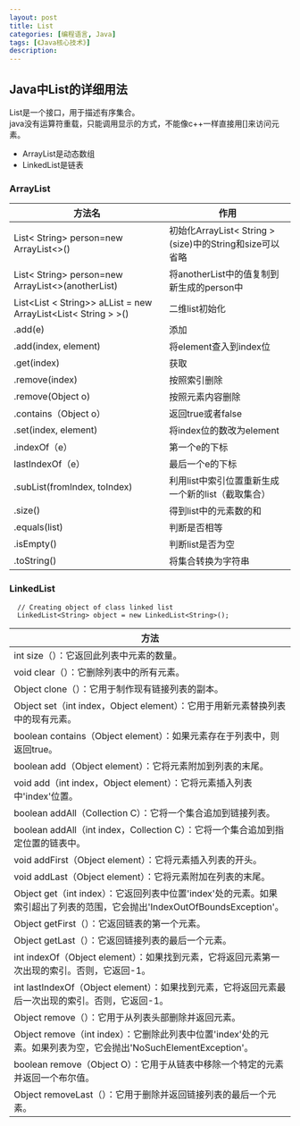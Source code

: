 ```yaml
---
layout: post
title: List
categories: [编程语言, Java]
tags: [《Java核心技术》]
description:
---
```

## Java中List的详细用法
List是一个接口，用于描述有序集合。    
java没有运算符重载，只能调用显示的方式，不能像c++一样直接用[]来访问元素。
* ArrayList是动态数组
* LinkedList是链表

### ArrayList

|    方法名   |   作用    |
|---|---|
|List< String> person=new ArrayList<>()|初始化ArrayList< String >(size)中的String和size可以省略|
|List< String> person=new ArrayList<>(anotherList)|将anotherList中的值复制到新生成的person中|
|List<List < String>> aLList = new ArrayList<List< String > >()|二维list初始化|
|.add(e)|添加|
|.add(index, element)|将element查入到index位|
|.get(index)|获取|
|.remove(index)|按照索引删除|
|.remove(Object o)|按照元素内容删除|
|.contains（Object o）|返回true或者false|
|.set(index, element)|将index位的数改为element|
|.indexOf（e）|第一个e的下标|
|lastIndexOf（e）|最后一个e的下标|
|.subList(fromIndex, toIndex)|利用list中索引位置重新生成一个新的list（截取集合）|
|.size() |得到list中的元素数的和|
|.equals(list)|判断是否相等|
|.isEmpty()|判断list是否为空|
|.toString()|将集合转换为字符串|


### LinkedList

      // Creating object of class linked list
      LinkedList<String> object = new LinkedList<String>();

|    方法   |
|---|
|int size（）：它返回此列表中元素的数量。|
|void clear（）：它删除列表中的所有元素。|
|Object clone（）：它用于制作现有链接列表的副本。|
|Object set（int index，Object element）：它用于用新元素替换列表中的现有元素。|
|boolean contains（Object element）：如果元素存在于列表中，则返回true。|
|boolean add（Object element）：它将元素附加到列表的末尾。|
|void add（int index，Object element）：它将元素插入列表中'index'位置。|
|boolean addAll（Collection C）：它将一个集合追加到链接列表。|
|boolean addAll（int index，Collection C）：它将一个集合追加到指定位置的链表中。|
|void addFirst（Object element）：它将元素插入列表的开头。|
|void addLast（Object element）：它将元素附加在列表的末尾。|
|Object get（int index）：它返回列表中位置'index'处的元素。如果索引超出了列表的范围，它会抛出'IndexOutOfBoundsException'。|
|Object getFirst（）：它返回链表的第一个元素。|
|Object getLast（）：它返回链接列表的最后一个元素。|
|int indexOf（Object element）：如果找到元素，它将返回元素第一次出现的索引。否则，它返回-1。|
|int lastIndexOf（Object element）：如果找到元素，它将返回元素最后一次出现的索引。否则，它返回-1。|
|Object remove（）：它用于从列表头部删除并返回元素。|
|Object remove（int index）：它删除此列表中位置'index'处的元素。如果列表为空，它会抛出'NoSuchElementException'。|
|boolean remove（Object O）：它用于从链表中移除一个特定的元素并返回一个布尔值。|
|Object removeLast（）：它用于删除并返回链接列表的最后一个元素。|
